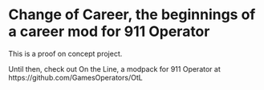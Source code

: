 # Change of Career, the beginnings of a career mod for 911 Operator
<p>This is a proof on concept project.</p>
<p>Until then, check out On the Line, a modpack for 911 Operator at https://github.com/GamesOperators/OtL</p>
